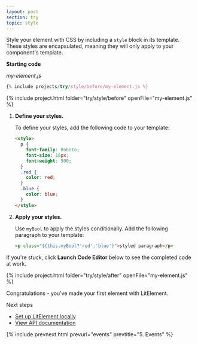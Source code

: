 ```yaml
---
layout: post
section: try
topic: style
---
```


Style your element with CSS by including a `style` block in its template. These styles are encapsulated, meaning they will only apply to your component's template. 

**Starting code**

_my-element.js_

```js
{% include projects/try/style/before/my-element.js %}
```

{% include project.html folder="try/style/before" openFile="my-element.js" %}

1.  **Define your styles.**

    To define your styles, add the following code to your template:

    ```html
    <style>
      p {
        font-family: Roboto;
        font-size: 16px;
        font-weight: 500;
      }
      .red {
        color: red;
      }
      .blue {
        color: blue;
      }
    </style>
    ```

2. **Apply your styles.**

    Use `myBool` to apply the styles conditionally. Add the following paragraph to your template:

    ```html
    <p class="${this.myBool?'red':'blue'}">styled paragraph</p>
    ```

If you're stuck, click **Launch Code Editor** below to see the completed code at work.

{% include project.html folder="try/style/after" openFile="my-element.js" %}

Congratulations - you've made your first element with LitElement.

Next steps

* [Set up LitElement locally](/tools/setup)
* [View API documentation](/docs/index)

{% include prevnext.html prevurl="events" prevtitle="5. Events" %}
